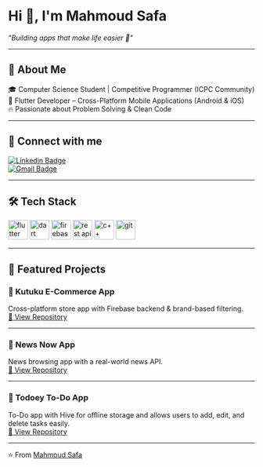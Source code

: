 # Hi 👋, I'm Mahmoud Safa
_"Building apps that make life easier 🚀"_

---

## 🚀 About Me  
🎓 Computer Science Student | Competitive Programmer (ICPC Community)  
📱 Flutter Developer – Cross-Platform Mobile Applications (Android & iOS)  
🔥 Passionate about Problem Solving & Clean Code

---

## 📩 Connect with me  
[![Linkedin Badge](https://img.shields.io/badge/-Mahmoud%20Safa-blue?style=for-the-badge&logo=Linkedin&logoColor=white)](https://linkedin.com/in/20mahmoud-safa06/)  
[![Gmail Badge](https://img.shields.io/badge/-Gmail-red?style=for-the-badge&logo=Gmail&logoColor=white)](mailto:mahmoudsafa220@gmail.com)

---

## 🛠 Tech Stack  

<p align="left">
  <img src="https://cdn.jsdelivr.net/gh/devicons/devicon/icons/flutter/flutter-original.svg" alt="flutter" width="40" height="40"/>
  <img src="https://cdn.jsdelivr.net/gh/devicons/devicon/icons/dart/dart-original.svg" alt="dart" width="40" height="40"/>
  <img src="https://cdn.jsdelivr.net/gh/devicons/devicon/icons/firebase/firebase-plain.svg" alt="firebase" width="40" height="40"/>
  <img src="https://img.icons8.com/external-flat-juicy-fish/60/000000/external-api-coding-and-development-flat-flat-juicy-fish.png" alt="rest api" width="40" height="40"/>
  <img src="https://cdn.jsdelivr.net/gh/devicons/devicon/icons/cplusplus/cplusplus-original.svg" alt="c++" width="40" height="40"/>
  <img src="https://cdn.jsdelivr.net/gh/devicons/devicon/icons/git/git-original.svg" alt="git" width="40" height="40"/>
</p>

---

## 📂 Featured Projects  

### 👟 Kutuku E-Commerce App  
Cross-platform store app with Firebase backend & brand-based filtering.  
[🔗 View Repository](https://github.com/20Mahmoud06/Kutuku)

---

### 📰 News Now App  
News browsing app with a real-world news API.  
[🔗 View Repository](https://github.com/20Mahmoud06/news)

---

### 📝 Todoey To-Do App  
To-Do app with Hive for offline storage and allows users to add, edit, and delete tasks easily.  
[🔗 View Repository](https://github.com/20Mahmoud06/todoey)

---

⭐️ From [Mahmoud Safa](https://github.com/20Mahmoud06)
